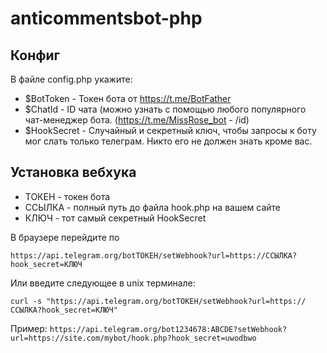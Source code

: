 # anticommentsbot-php
## Конфиг
В файле config.php укажите:
- $BotToken - Токен бота от https://t.me/BotFather
- $ChatId - ID чата (можно узнать с помощью любого популярного чат-менеджер бота. (https://t.me/MissRose_bot - /id)
- $HookSecret - Случайный и секретный ключ, чтобы запросы к боту мог слать только телеграм. Никто его не должен знать кроме вас.

## Установка вебхука
- ТОКЕН - токен бота
- ССЫЛКА - полный путь до файла hook.php на вашем сайте
- КЛЮЧ - тот самый секретный HookSecret

В браузере перейдите по

`https://api.telegram.org/botТОКЕН/setWebhook?url=https://ССЫЛКА?hook_secret=КЛЮЧ`


Или введите следующее в unix терминале:

`curl -s "https://api.telegram.org/botТОКЕН/setWebhook?url=https://ССЫЛКА?hook_secret=КЛЮЧ"`

Пример: `https://api.telegram.org/bot1234678:ABCDE?setWebhook?url=https://site.com/mybot/hook.php?hook_secret=uwodbwo`
